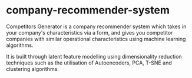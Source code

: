 # company-recommender-system

Competitors Generator is a company recommender system which takes in your company's characteristics via a form, and gives you competitor companies with similar operational characteristics using machine learning algorithms.

It is built through latent feature modelling using dimensionality reduction techniques such as the utilisation of Autoencoders, PCA, T-SNE and clustering algorithms.
